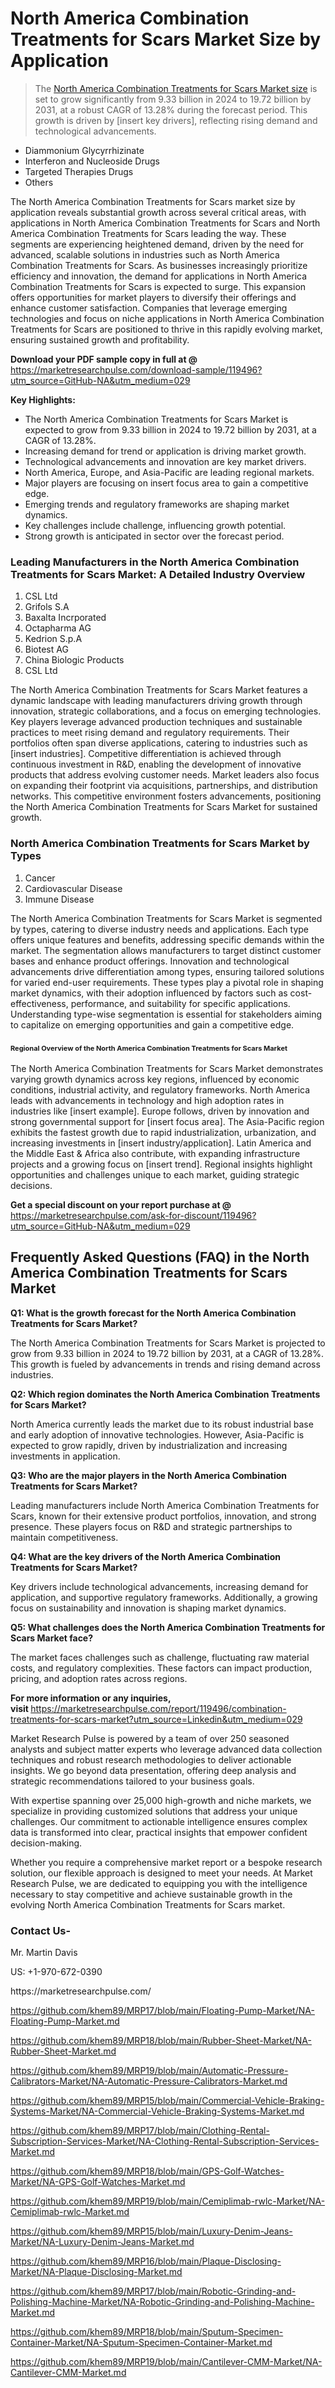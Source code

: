 <h1>North America Combination Treatments for Scars Market&nbsp;Size by Application</h1><blockquote><p>The <a href="https://marketresearchpulse.com/download-sample/119496?utm_source=GitHub-NA&amp;utm_medium=029">North America Combination Treatments for Scars Market size</a> is set to grow significantly from 9.33 billion in 2024 to 19.72 billion by 2031, at a robust CAGR of 13.28% during the forecast period. This growth is driven by [insert key drivers], reflecting rising demand and technological advancements.</p></blockquote><ul><li>Diammonium Glycyrrhizinate<li> Interferon and Nucleoside Drugs<li> Targeted Therapies Drugs<li> Others</li></ul><p>The North America Combination Treatments for Scars market size by application reveals substantial growth across several critical areas, with applications in North America Combination Treatments for Scars and North America Combination Treatments for Scars leading the way. These segments are experiencing heightened demand, driven by the need for advanced, scalable solutions in industries such as North America Combination Treatments for Scars. As businesses increasingly prioritize efficiency and innovation, the demand for applications in North America Combination Treatments for Scars is expected to surge. This expansion offers opportunities for market players to diversify their offerings and enhance customer satisfaction. Companies that leverage emerging technologies and focus on niche applications in North America Combination Treatments for Scars are positioned to thrive in this rapidly evolving market, ensuring sustained growth and profitability.</p><p><strong>Download your PDF sample copy in full at @ </strong><a href="https://marketresearchpulse.com/download-sample/119496?utm_source=GitHub-NA&amp;utm_medium=029">https://marketresearchpulse.com/download-sample/119496?utm_source=GitHub-NA&amp;utm_medium=029</a></p><p><strong>Key Highlights: </strong></p><ul><li>The North America Combination Treatments for Scars Market is expected to grow from 9.33 billion in 2024 to 19.72 billion by 2031, at a CAGR of 13.28%.</li><li>Increasing demand for trend or application is driving market growth.</li><li>Technological advancements and innovation are key market drivers.</li><li>North America, Europe, and Asia-Pacific are leading regional markets.</li><li>Major players are focusing on insert focus area to gain a competitive edge.</li><li>Emerging trends and regulatory frameworks are shaping market dynamics.</li><li>Key challenges include challenge, influencing growth potential.</li><li>Strong growth is anticipated in sector over the forecast period.</li></ul><h3>Leading Manufacturers in the North America Combination Treatments for Scars Market: A Detailed Industry Overview</h3><ol><li>CSL Ltd</li><li>Grifols S.A</li><li>Baxalta Incrporated</li><li>Octapharma AG</li><li>Kedrion S.p.A</li><li>Biotest AG</li><li>China Biologic Products</li><li>CSL Ltd</li></ol><div class="flex max-w-full flex-col flex-grow"><div class="min-h-8 text-message flex w-full flex-col items-end gap-2 whitespace-normal break-words [.text-message+&amp;]:mt-5" dir="auto" data-message-author-role="assistant" data-message-id="fd8432e4-4910-450d-b182-61b7bfb0a01f" data-message-model-slug="gpt-4o"><div class="flex w-full flex-col gap-1 empty:hidden first:pt-[3px]"><div class="markdown prose w-full break-words dark:prose-invert light"><p>The North America Combination Treatments for Scars Market features a dynamic landscape with leading manufacturers driving growth through innovation, strategic collaborations, and a focus on emerging technologies. Key players leverage advanced production techniques and sustainable practices to meet rising demand and regulatory requirements. Their portfolios often span diverse applications, catering to industries such as [insert industries]. Competitive differentiation is achieved through continuous investment in R&amp;D, enabling the development of innovative products that address evolving customer needs. Market leaders also focus on expanding their footprint via acquisitions, partnerships, and distribution networks. This competitive environment fosters advancements, positioning the North America Combination Treatments for Scars Market for sustained growth.</p></div></div></div></div><h3>North America Combination Treatments for Scars Market by Types</h3><ol><li>Cancer<li> Cardiovascular Disease<li> Immune Disease</li></ol><div class="flex max-w-full flex-col flex-grow"><div class="min-h-8 text-message flex w-full flex-col items-end gap-2 whitespace-normal break-words [.text-message+&amp;]:mt-5" dir="auto" data-message-author-role="assistant" data-message-id="084470be-0bb7-4664-bddf-5156b4f41249" data-message-model-slug="gpt-4o-mini"><div class="flex w-full flex-col gap-1 empty:hidden first:pt-[3px]"><div class="markdown prose w-full break-words dark:prose-invert light"><p>The North America Combination Treatments for Scars Market is segmented by types, catering to diverse industry needs and applications. Each type offers unique features and benefits, addressing specific demands within the market. The segmentation allows manufacturers to target distinct customer bases and enhance product offerings. Innovation and technological advancements drive differentiation among types, ensuring tailored solutions for varied end-user requirements. These types play a pivotal role in shaping market dynamics, with their adoption influenced by factors such as cost-effectiveness, performance, and suitability for specific applications. Understanding type-wise segmentation is essential for stakeholders aiming to capitalize on emerging opportunities and gain a competitive edge.</p></div></div></div></div><h3><span style="font-size: 11px;">Regional Overview of the North America Combination Treatments for Scars Market</span></h3><div class="flex max-w-full flex-col flex-grow"><div class="min-h-8 text-message flex w-full flex-col items-end gap-2 whitespace-normal break-words [.text-message+&amp;]:mt-5" dir="auto" data-message-author-role="assistant" data-message-id="e9038762-ce64-4e30-91c9-9bd413514231" data-message-model-slug="gpt-4o-mini"><div class="flex w-full flex-col gap-1 empty:hidden first:pt-[3px]"><div class="markdown prose w-full break-words dark:prose-invert light"><p>The North America Combination Treatments for Scars Market demonstrates varying growth dynamics across key regions, influenced by economic conditions, industrial activity, and regulatory frameworks. North America leads with advancements in technology and high adoption rates in industries like [insert example]. Europe follows, driven by innovation and strong governmental support for [insert focus area]. The Asia-Pacific region exhibits the fastest growth due to rapid industrialization, urbanization, and increasing investments in [insert industry/application]. Latin America and the Middle East &amp; Africa also contribute, with expanding infrastructure projects and a growing focus on [insert trend]. Regional insights highlight opportunities and challenges unique to each market, guiding strategic decisions.</p></div></div></div></div><p><strong>Get a special discount on your report purchase at @ </strong><a href="https://marketresearchpulse.com/ask-for-discount/119496?utm_source=GitHub-NA&amp;utm_medium=029">https://marketresearchpulse.com/ask-for-discount/119496?utm_source=GitHub-NA&amp;utm_medium=029</a></p><h2>Frequently Asked Questions (FAQ) in the North America Combination Treatments for Scars Market</h2><p><strong>Q1: What is the growth forecast for the North America Combination Treatments for Scars Market?</strong></p><p>The North America Combination Treatments for Scars Market is projected to grow from 9.33 billion in 2024 to 19.72 billion by 2031, at a CAGR of 13.28%. This growth is fueled by advancements in trends and rising demand across industries.</p><p><strong>Q2: Which region dominates the North America Combination Treatments for Scars Market?</strong></p><p>North America currently leads the market due to its robust industrial base and early adoption of innovative technologies. However, Asia-Pacific is expected to grow rapidly, driven by industrialization and increasing investments in application.</p><p><strong>Q3: Who are the major players in the North America Combination Treatments for Scars Market?</strong></p><p>Leading manufacturers include North America Combination Treatments for Scars, known for their extensive product portfolios, innovation, and strong presence. These players focus on R&amp;D and strategic partnerships to maintain competitiveness.</p><p><strong>Q4: What are the key drivers of the North America Combination Treatments for Scars Market?</strong></p><p>Key drivers include technological advancements, increasing demand for application, and supportive regulatory frameworks. Additionally, a growing focus on sustainability and innovation is shaping market dynamics.</p><p><strong>Q5: What challenges does the North America Combination Treatments for Scars Market face?</strong></p><p>The market faces challenges such as challenge, fluctuating raw material costs, and regulatory complexities. These factors can impact production, pricing, and adoption rates across regions.</p><p><strong>For more information or any inquiries, visit&nbsp;</strong><a href="https://marketresearchpulse.com/report/119496/combination-treatments-for-scars-market?utm_source=Linkedin&utm_medium=029">https://marketresearchpulse.com/report/119496/combination-treatments-for-scars-market?utm_source=Linkedin&utm_medium=029</a></p><p>Market Research Pulse is powered by a team of over 250 seasoned analysts and subject matter experts who leverage advanced data collection techniques and robust research methodologies to deliver actionable insights. We go beyond data presentation, offering deep analysis and strategic recommendations tailored to your business goals.</p><p>With expertise spanning over 25,000 high-growth and niche markets, we specialize in providing customized solutions that address your unique challenges. Our commitment to actionable intelligence ensures complex data is transformed into clear, practical insights that empower confident decision-making.</p><p>Whether you require a comprehensive market report or a bespoke research solution, our flexible approach is designed to meet your needs. At Market Research Pulse, we are dedicated to equipping you with the intelligence necessary to stay competitive and achieve sustainable growth in the evolving North America Combination Treatments for Scars market.</p><h3><strong>Contact Us-</strong></h3><p>Mr. Martin Davis</p><p>US: +1-970-672-0390</p><p>https://marketresearchpulse.com/</p><p><a href="https://github.com/khem89/MRP17/blob/main/Floating-Pump-Market/NA-Floating-Pump-Market.md">https://github.com/khem89/MRP17/blob/main/Floating-Pump-Market/NA-Floating-Pump-Market.md</a></p><p><a href="https://github.com/khem89/MRP18/blob/main/Rubber-Sheet-Market/NA-Rubber-Sheet-Market.md">https://github.com/khem89/MRP18/blob/main/Rubber-Sheet-Market/NA-Rubber-Sheet-Market.md</a></p><p><a href="https://github.com/khem89/MRP19/blob/main/Automatic-Pressure-Calibrators-Market/NA-Automatic-Pressure-Calibrators-Market.md">https://github.com/khem89/MRP19/blob/main/Automatic-Pressure-Calibrators-Market/NA-Automatic-Pressure-Calibrators-Market.md</a></p><p><a href="https://github.com/khem89/MRP15/blob/main/Commercial-Vehicle-Braking-Systems-Market/NA-Commercial-Vehicle-Braking-Systems-Market.md">https://github.com/khem89/MRP15/blob/main/Commercial-Vehicle-Braking-Systems-Market/NA-Commercial-Vehicle-Braking-Systems-Market.md</a></p><p><a href="https://github.com/khem89/MRP17/blob/main/Clothing-Rental-Subscription-Services-Market/NA-Clothing-Rental-Subscription-Services-Market.md">https://github.com/khem89/MRP17/blob/main/Clothing-Rental-Subscription-Services-Market/NA-Clothing-Rental-Subscription-Services-Market.md</a></p><p><a href="https://github.com/khem89/MRP18/blob/main/GPS-Golf-Watches-Market/NA-GPS-Golf-Watches-Market.md">https://github.com/khem89/MRP18/blob/main/GPS-Golf-Watches-Market/NA-GPS-Golf-Watches-Market.md</a></p><p><a href="https://github.com/khem89/MRP19/blob/main/Cemiplimab-rwlc-Market/NA-Cemiplimab-rwlc-Market.md">https://github.com/khem89/MRP19/blob/main/Cemiplimab-rwlc-Market/NA-Cemiplimab-rwlc-Market.md</a></p><p><a href="https://github.com/khem89/MRP15/blob/main/Luxury-Denim-Jeans-Market/NA-Luxury-Denim-Jeans-Market.md">https://github.com/khem89/MRP15/blob/main/Luxury-Denim-Jeans-Market/NA-Luxury-Denim-Jeans-Market.md</a></p><p><a href="https://github.com/khem89/MRP16/blob/main/Plaque-Disclosing-Market/NA-Plaque-Disclosing-Market.md">https://github.com/khem89/MRP16/blob/main/Plaque-Disclosing-Market/NA-Plaque-Disclosing-Market.md</a></p><p><a href="https://github.com/khem89/MRP17/blob/main/Robotic-Grinding-and-Polishing-Machine-Market/NA-Robotic-Grinding-and-Polishing-Machine-Market.md">https://github.com/khem89/MRP17/blob/main/Robotic-Grinding-and-Polishing-Machine-Market/NA-Robotic-Grinding-and-Polishing-Machine-Market.md</a></p><p><a href="https://github.com/khem89/MRP18/blob/main/Sputum-Specimen-Container-Market/NA-Sputum-Specimen-Container-Market.md">https://github.com/khem89/MRP18/blob/main/Sputum-Specimen-Container-Market/NA-Sputum-Specimen-Container-Market.md</a></p><p><a href="https://github.com/khem89/MRP19/blob/main/Cantilever-CMM-Market/NA-Cantilever-CMM-Market.md">https://github.com/khem89/MRP19/blob/main/Cantilever-CMM-Market/NA-Cantilever-CMM-Market.md</a></p>
